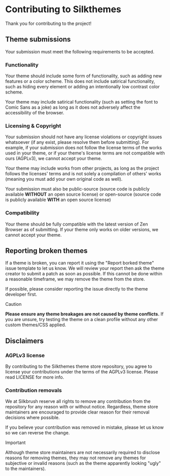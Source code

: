 # Contributing to Silkthemes
Thank you for contributing to the project!

## Theme submissions
Your submission must meet the following requirements to be accepted.

### Functionality
Your theme should include some form of functionality, such as adding new features or a color scheme. This
does not include satirical functionality, such as hiding every element or adding an intentionally low
contrast color scheme.

Your theme may include satirical functionality (such as setting the font to Comic Sans as a joke) as long as
it does not adversely affect the accessibility of the browser.

### Licensing & Copyright
Your submission should not have any license violations or copyright issues whatsoever (if any exist, please
resolve them before submitting). For example, if your submission does not follow the license terms of the
works used in your theme, or if your theme's license terms are not compatible with ours (AGPLv3), we cannot
accept your theme.

Your theme may include works from other projects, as long as the project follows the licenses' terms and is
not solely a compilation of others' works (meaning you must add your own original code as well).

Your submission must also be public-source (source code is publicly available **WITHOUT** an open source
license) or open-source (source code is publicly available **WITH** an open source license)

### Compatibility
Your theme should be fully compatible with the latest version of Zen Browser as of submitting. If your theme
only works on older versions, we cannot accept your theme.

## Reporting broken themes
If a theme is broken, you can report it using the "Report borked theme" issue template to let us know. We
will review your report then ask the theme creator to submit a patch as soon as possible. If this cannot be
done within a reasonable timeframe, we may remove the theme from the store.

If possible, please consider reporting the issue directly to the theme developer first.

> [!CAUTION]
> **Please ensure any theme breakages are not caused by theme conflicts.** If you are unsure, try testing
> the theme on a clean profile without any other custom themes/CSS applied.

## Disclaimers
### AGPLv3 license
By contributing to the Silkthemes theme store repository, you agree to license your contributions under the
terms of the AGPLv3 license. Please read LICENSE for more info.

### Contribution removals
We at Silkbrush reserve all rights to remove any contribution from the repository for any reason with or
without notice. Regardless, theme store maintainers are encouraged to provide clear reason for their removal
decisions where possible.

If you believe your contribution was removed in mistake, please let us know so we can reverse the change.

> [!IMPORTANT]
> Although theme store maintainers are not necessarily required to disclose reasons for removing themes,
> they may not remove any themes for subjective or invalid reasons (such as the theme apparently looking
> "ugly" to the maintainers).
